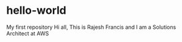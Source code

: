 # hello-world
My first repository
Hi all,
This is Rajesh Francis and I am a Solutions Architect at AWS
